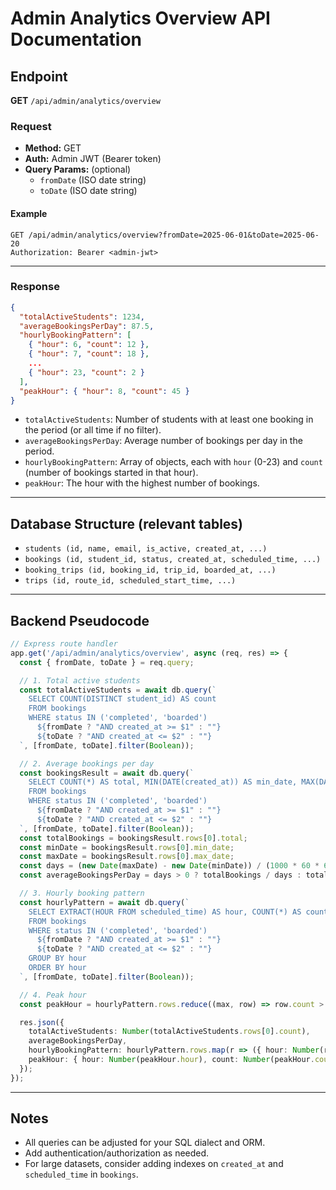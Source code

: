 # Admin Analytics Overview API Documentation

## Endpoint

**GET** `/api/admin/analytics/overview`

### Request
- **Method:** GET
- **Auth:** Admin JWT (Bearer token)
- **Query Params:** (optional)
  - `fromDate` (ISO date string)
  - `toDate` (ISO date string)

#### Example
```
GET /api/admin/analytics/overview?fromDate=2025-06-01&toDate=2025-06-20
Authorization: Bearer <admin-jwt>
```

---

### Response
```json
{
  "totalActiveStudents": 1234,
  "averageBookingsPerDay": 87.5,
  "hourlyBookingPattern": [
    { "hour": 6, "count": 12 },
    { "hour": 7, "count": 18 },
    ...
    { "hour": 23, "count": 2 }
  ],
  "peakHour": { "hour": 8, "count": 45 }
}
```
- `totalActiveStudents`: Number of students with at least one booking in the period (or all time if no filter).
- `averageBookingsPerDay`: Average number of bookings per day in the period.
- `hourlyBookingPattern`: Array of objects, each with `hour` (0-23) and `count` (number of bookings started in that hour).
- `peakHour`: The hour with the highest number of bookings.

---

## Database Structure (relevant tables)
- `students (id, name, email, is_active, created_at, ...)`
- `bookings (id, student_id, status, created_at, scheduled_time, ...)`
- `booking_trips (id, booking_id, trip_id, boarded_at, ...)`
- `trips (id, route_id, scheduled_start_time, ...)`

---

## Backend Pseudocode

```typescript
// Express route handler
app.get('/api/admin/analytics/overview', async (req, res) => {
  const { fromDate, toDate } = req.query;

  // 1. Total active students
  const totalActiveStudents = await db.query(`
    SELECT COUNT(DISTINCT student_id) AS count
    FROM bookings
    WHERE status IN ('completed', 'boarded')
      ${fromDate ? "AND created_at >= $1" : ""}
      ${toDate ? "AND created_at <= $2" : ""}
  `, [fromDate, toDate].filter(Boolean));

  // 2. Average bookings per day
  const bookingsResult = await db.query(`
    SELECT COUNT(*) AS total, MIN(DATE(created_at)) AS min_date, MAX(DATE(created_at)) AS max_date
    FROM bookings
    WHERE status IN ('completed', 'boarded')
      ${fromDate ? "AND created_at >= $1" : ""}
      ${toDate ? "AND created_at <= $2" : ""}
  `, [fromDate, toDate].filter(Boolean));
  const totalBookings = bookingsResult.rows[0].total;
  const minDate = bookingsResult.rows[0].min_date;
  const maxDate = bookingsResult.rows[0].max_date;
  const days = (new Date(maxDate) - new Date(minDate)) / (1000 * 60 * 60 * 24) + 1;
  const averageBookingsPerDay = days > 0 ? totalBookings / days : totalBookings;

  // 3. Hourly booking pattern
  const hourlyPattern = await db.query(`
    SELECT EXTRACT(HOUR FROM scheduled_time) AS hour, COUNT(*) AS count
    FROM bookings
    WHERE status IN ('completed', 'boarded')
      ${fromDate ? "AND created_at >= $1" : ""}
      ${toDate ? "AND created_at <= $2" : ""}
    GROUP BY hour
    ORDER BY hour
  `, [fromDate, toDate].filter(Boolean));

  // 4. Peak hour
  const peakHour = hourlyPattern.rows.reduce((max, row) => row.count > max.count ? row : max, { hour: null, count: 0 });

  res.json({
    totalActiveStudents: Number(totalActiveStudents.rows[0].count),
    averageBookingsPerDay,
    hourlyBookingPattern: hourlyPattern.rows.map(r => ({ hour: Number(r.hour), count: Number(r.count) })),
    peakHour: { hour: Number(peakHour.hour), count: Number(peakHour.count) }
  });
});
```

---

## Notes
- All queries can be adjusted for your SQL dialect and ORM.
- Add authentication/authorization as needed.
- For large datasets, consider adding indexes on `created_at` and `scheduled_time` in `bookings`.
